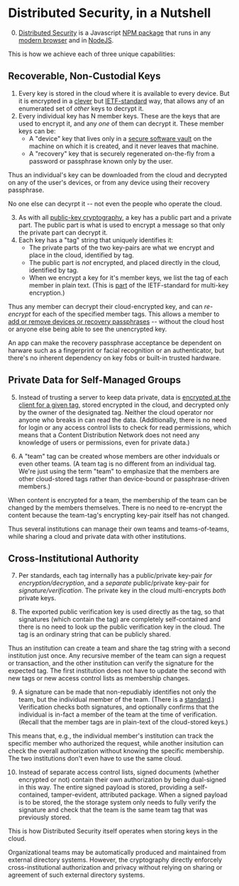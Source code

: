 # Distributed Security, in a Nutshell

0. [Distributed Security](../README.md) is a Javascript [NPM package](../README.md#library-installation-and-declaration) that runs in any [modern browser](https://www.techopedia.com/definition/31094/evergreen-browser) and in [NodeJS](https://nodejs.org/).

This is how we achieve each of three unique capabilities:

## Recoverable, Non-Custodial Keys

1. Every key is stored in the cloud where it is available to every device. But it is encrypted in a [clever](implementation.md#encrypting-for-members) but [IETF-standard](https://datatracker.ietf.org/doc/html/rfc7516#appendix-A.4) way, that allows any of an enumerated set of _other_ keys to decrypt it.
2. Every individual key has N member keys. These are the keys that are used to encrypt it, and any _one_ of them can decrypt it. These member keys can be:
   - A "device" key that lives only in a [secure software vault](mplementation.md#creating-the-vault-web-worker-and-iframe) on the machine on which it is created, and it never leaves that machine.
   - A "recovery" key that is securely regenerated on-the-fly from a password or passphrase known only by the user.

Thus an individual's key can be downloaded from the cloud and decrypted on any of the user's devices, or from any device using their recovery passphrase.

No one else can decyrpt it -- not even the people who operate the cloud.

3. As with all [public-key cryptography](https://en.wikipedia.org/wiki/Public-key_cryptography), a key has a public part and a private part. The public part is what is used to encrypt a message so that only the private part can decrypt it.
4. Each key has a "tag" string that uniquely identifies it:
   - The private parts of the two key-pairs are what we encrypt and place in the cloud, identified by tag.
   - The public part is _not_ encrypted, and placed directly in the cloud, identified by tag.
   - When we encrypt a key for it's member keys, we list the tag of each member in plain text. (This is [part](https://github.com/kilroy-code/distributed-security/blob/main/docs/in-jose-terms.md) of the IETF-standard for multi-key encryption.)
   
Thus any member can decrypt their cloud-encrypted key, and can _re-encrypt_ for each of the specified member tags. This allows a member to [add or remove devices or recovery passphrases](../README.md#creating-tags-and-changing-membership) -- without the cloud host or anyone else being able to see the unencrypted key.

An app can make the recovery passphrase acceptance be dependent on harware such as a fingerprint or facial recognition or an authenticator, but there's no inherent dependency on key fobs or built-in trusted hardware.

## Private Data for Self-Managed Groups

5. Instead of trusting a server to keep data private, data is [encrypted at the client for a given tag](../README.md#basic-encryption), stored encrypted in the cloud, and decrypted only by the owner of the designated tag. Neither the cloud operator nor anyone who breaks in can read the data. (Additionally, there is no need for login or any access control lists to check for read permissions, which means that a Content Distribution Network does not need any knowledge of users or permissions, even for private data.)

6. A "team" tag can be created whose members are other indviduals or even other teams. (A team tag is no different from an individual tag. We're just using the term "team" to emphasize that the members are other cloud-stored tags rather than device-bound or passphrase-driven members.)

When content is encrypted for a team, the membership of the team can be changed by the members themselves. There is no need to re-encrypt the content because the team-tag's encrypting key-pair itself has not changed. 

Thus several institutions can manage their own teams and teams-of-teams, while sharing a cloud and private data with other institutions.

## Cross-Institutional Authority

7. Per standards, each tag internally has a public/private key-pair _for encryption/decryption_, and a _separate_ public/private key-pair for _signature/verification_. The private key in the cloud multi-encrypts _both_ private keys. 

8. The exported public verification key is used directly as the tag, so that signatures (which contain the tag) are completely self-contained and there is no need to look up the public verification key in the cloud. The tag is an ordinary string that can be publicly shared.

Thus an institution can create a team and share the tag string with a second institution just once. Any recursive member of the team can sign a request or transaction, and the other institution can verify the signature for the expected tag. The first institution does not have to update the second with new tags or new access control lists as membership changes.

9. A signature can be made that non-repudiably identifies not only the team, but the individual member of the team. (There is a [standard](https://datatracker.ietf.org/doc/html/rfc7515#section-7.2.1).) Verification checks both signatures, and optionally confirms that the individual is in-fact a member of the team at the time of verification. (Recall that the member tags are in plain-text of the cloud-stored keys.)

This means that, e.g., the individual member's institution can track the specific member who authorized the request, while another insitution can check the overall authorization without knowing the specific membership. The two institutions don't even have to use the same cloud.

10. Instead of separate access control lists, signed documents (whether encrypted or not) contain their own authorization by being dual-signed in this way. The entire signed payload is stored, providing a self-contained, tamper-evident, attributed package. When a signed payload is to be stored, the the storage system only needs to fully verify the signature and check that the team is the same team tag that was previously stored.

This is how Distributed Security itself operates when storing keys in the cloud.

Organizational teams may be automatically produced and maintained from external directory systems. However, the cryptography directly enforcely cross-institutional authorization and privacy without relying on sharing or agreement of such external directory systems.
